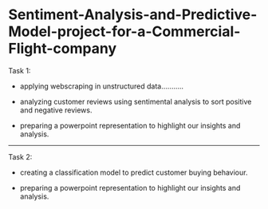 # Sentiment-Analysis-and-Predictive-Model-project-for-a-Commercial-Flight-company


Task 1:

- applying webscraping in unstructured data...........
  
- analyzing customer reviews using sentimental analysis to sort positive and negative reviews.

- preparing a powerpoint representation to highlight our insights and analysis.


------------------------------------------------------------------------------------------------------------------------

Task 2:

- creating a classification model to predict customer buying behaviour.

- preparing a powerpoint representation to highlight our insights and analysis.
